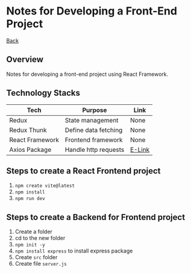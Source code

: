 # Notes for Developing a Front-End Project
[Back](../README.md)

## Overview
Notes for developing a front-end project using React Framework.

## Technology Stacks
Tech | Purpose | Link
---- | ---- | ----
Redux | State management | None
Redux Thunk | Define data fetching | None
React Framework | Frontend framework | None
Axios Package | Handle http requests | [E-Link](https://axios-http.com/docs/intro)


## Steps to create a React Frontend project
1. `npm create vite@latest`
2. `npm install`
3. `npm run dev`

## Steps to create a Backend for Frontend project
1. Create a folder
2. cd to the new folder
3. `npm init -y`
4. `npm install express` to install express package
5. Create `src` folder
6. Create file `server.js`